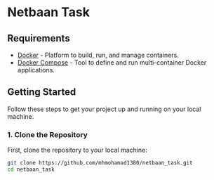# Netbaan Task


## Requirements

- [Docker](https://www.docker.com/get-started) - Platform to build, run, and manage containers.
- [Docker Compose](https://docs.docker.com/compose/install/) - Tool to define and run multi-container Docker applications.

## Getting Started

Follow these steps to get your project up and running on your local machine.

### 1. Clone the Repository

First, clone the repository to your local machine:

```bash
git clone https://github.com/mhmohamad1380/netbaan_task.git
cd netbaan_task
